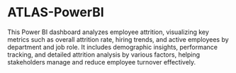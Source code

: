 # ATLAS-PowerBI
This Power BI dashboard analyzes employee attrition, visualizing key metrics such as overall attrition rate, hiring trends, and active employees by department and job role. It includes demographic insights, performance tracking, and detailed attrition analysis by various factors, helping stakeholders manage and reduce employee turnover effectively.
